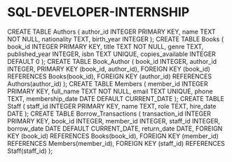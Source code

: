 # SQL-DEVELOPER-INTERNSHIP
CREATE TABLE Authors (
    author_id INTEGER PRIMARY KEY,
    name TEXT NOT NULL,
    nationality TEXT,
    birth_year INTEGER
);
CREATE TABLE Books (
    book_id INTEGER PRIMARY KEY,
    title TEXT NOT NULL,
    genre TEXT,
    published_year INTEGER,
    isbn TEXT UNIQUE,
    copies_available INTEGER DEFAULT 0
);
CREATE TABLE Book_Author (
    book_id INTEGER,
    author_id INTEGER,
    PRIMARY KEY (book_id, author_id),
    FOREIGN KEY (book_id) REFERENCES Books(book_id),
    FOREIGN KEY (author_id) REFERENCES Authors(author_id)
);
CREATE TABLE Members (
    member_id INTEGER PRIMARY KEY,
    full_name TEXT NOT NULL,
    email TEXT UNIQUE,
    phone TEXT,
    membership_date DATE DEFAULT CURRENT_DATE
);
CREATE TABLE Staff (
    staff_id INTEGER PRIMARY KEY,
    name TEXT,
    role TEXT,
    hire_date DATE
);
CREATE TABLE Borrow_Transactions (
    transaction_id INTEGER PRIMARY KEY,
    book_id INTEGER,
    member_id INTEGER,
    staff_id INTEGER,
    borrow_date DATE DEFAULT CURRENT_DATE,
    return_date DATE,
    FOREIGN KEY (book_id) REFERENCES Books(book_id),
    FOREIGN KEY (member_id) REFERENCES Members(member_id),
    FOREIGN KEY (staff_id) REFERENCES Staff(staff_id)
);


